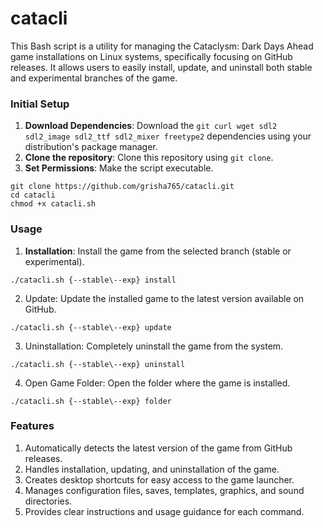 # catacli
This Bash script is a utility for managing the Cataclysm: Dark Days Ahead game installations on Linux systems, specifically focusing on GitHub releases. It allows users to easily install, update, and uninstall both stable and experimental branches of the game.
### Initial Setup

1. **Download Dependencies**: Download the `git curl wget sdl2 sdl2_image sdl2_ttf sdl2_mixer freetype2` dependencies using your distribution's package manager.
1. **Clone the repository**: Clone this repository using `git clone`.
2. **Set Permissions**: Make the script executable.

```shell
git clone https://github.com/grisha765/catacli.git
cd catacli
chmod +x catacli.sh
```

### Usage

1. **Installation**: Install the game from the selected branch (stable or experimental).

```shell
./catacli.sh {--stable\--exp} install
```

2. Update: Update the installed game to the latest version available on GitHub.

```shell
./catacli.sh {--stable\--exp} update
```

3. Uninstallation: Completely uninstall the game from the system.

```shell
./catacli.sh {--stable\--exp} uninstall
```

4. Open Game Folder: Open the folder where the game is installed.

```shell
./catacli.sh {--stable\--exp} folder
```

### Features

1. Automatically detects the latest version of the game from GitHub releases.
2. Handles installation, updating, and uninstallation of the game.
3. Creates desktop shortcuts for easy access to the game launcher.
4. Manages configuration files, saves, templates, graphics, and sound directories.
4. Provides clear instructions and usage guidance for each command.
